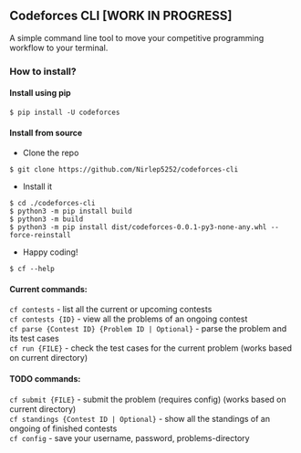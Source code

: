 ## Codeforces CLI [WORK IN PROGRESS]

A simple command line tool to move your competitive programming workflow to your terminal.

### How to install?

#### Install using pip
```
$ pip install -U codeforces
```

#### Install from source
- Clone the repo
```
$ git clone https://github.com/Nirlep5252/codeforces-cli
```

- Install it
```
$ cd ./codeforces-cli
$ python3 -m pip install build
$ python3 -m build
$ python3 -m pip install dist/codeforces-0.0.1-py3-none-any.whl --force-reinstall
```

- Happy coding!
```
$ cf --help
```

#### Current commands:

`cf contests` - list all the current or upcoming contests \
`cf contests {ID}` - view all the problems of an ongoing contest \
`cf parse {Contest ID} {Problem ID | Optional}` - parse the problem and its test cases \
`cf run {FILE}` - check the test cases for the current problem (works based on current directory)

#### TODO commands:

`cf submit {FILE}` - submit the problem (requires config) (works based on current directory) \
`cf standings {Contest ID | Optional}` - show all the standings of an ongoing of finished contests \
`cf config` - save your username, password, problems-directory
